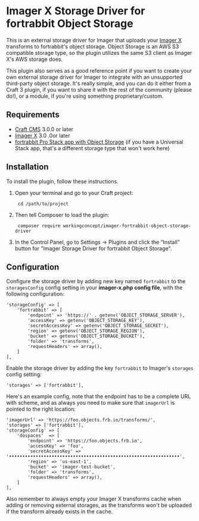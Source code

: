 # Imager X Storage Driver for fortrabbit Object Storage

This is an external storage driver for Imager that uploads your [Imager X](https://github.com/spacecatninja/craft-imager-x) transforms to fortrabbit's object storage. Object Storage is an AWS S3 compatible storage type, so the plugin utilizes the same S3 client as Imager X's AWS storage does.

This plugin also serves as a good reference point if you want to create your own external storage driver for Imager to integrate with an unsupported third-party object storage. It's really simple, and you can do it either from a Craft 3 plugin, if you want to share it with the rest of the community (please do!), or a module, if you're using something proprietary/custom.

## Requirements

- [Craft CMS](https://github.com/craftcms/cms) 3.0.0 or later
- [Imager X](https://github.com/spacecatninja/craft-imager-x) 3.0 .0or later
- [fortrabbit Pro Stack app with Object Storage](https://www.fortrabbit.com/pricing-pro) (if you have a Universal Stack app, that's a different storage type that won't work here)

## Installation

To install the plugin, follow these instructions.

1. Open your terminal and go to your Craft project:

        cd /path/to/project

2. Then tell Composer to load the plugin:

        composer require workingconcept/imager-fortrabbit-object-storage-driver

3. In the Control Panel, go to Settings → Plugins and click the “Install” button for "Imager Storage Driver for fortrabbit Object Storage".


## Configuration

Configure the storage driver by adding new key named `fortrabbit` to the `storagesConfig` config setting in your **imager-x.php config file**, with the following configuration:

    'storageConfig' => [
        'fortrabbit' => [
            'endpoint' => 'https://' . getenv('OBJECT_STORAGE_SERVER'),
            'accessKey' => getenv('OBJECT_STORAGE_KEY'),
            'secretAccessKey' => getenv('OBJECT_STORAGE_SECRET'),
            'region' => getenv('OBJECT_STORAGE_REGION'),
            'bucket' => getenv('OBJECT_STORAGE_BUCKET'),
            'folder' => 'transforms',
            'requestHeaders' => array(),
        ]
    ],

Enable the storage driver by adding the key `fortrabbit` to Imager's `storages` config setting:

    'storages' => ['fortrabbit'],

Here's an example config, note that the endpoint has to be a complete URL with scheme, and as always you need to make sure that `imagerUrl` is pointed to the right location:

    'imagerUrl' => 'https://foo.objects.frb.io/transforms/',
    'storages' => ['fortrabbit'],
    'storageConfig' => [
        'dospaces'  => [
            'endpoint' => 'https://foo.objects.frb.io',
            'accessKey' => 'foo',
            'secretAccessKey' => '••••••••••••••••••••••••••••••••••••••••••••••••••••••••••••••••',
            'region' => 'us-east-1',
            'bucket' => 'imager-test-bucket',
            'folder' => 'transforms',
            'requestHeaders' => array(),
        ]
    ],

Also remember to always empty your Imager X transforms cache when adding or removing external storages, as the transforms won't be uploaded if the transform already exists in the cache.